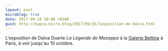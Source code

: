 ```yaml
---
layout: post
microblog: true
date: 2017-09-16 20:08 +0100
guid: http://kapsa.micro.blog/2017/09/16/lexposition-de-dalva.html
---
```

L'exposition de Dalva Duarte _La Légende de Mazeppa_ à la [Galerie Bettina](http://www.galeriebettina.com) à Paris, à voir jusqu'au 10 octobre.
